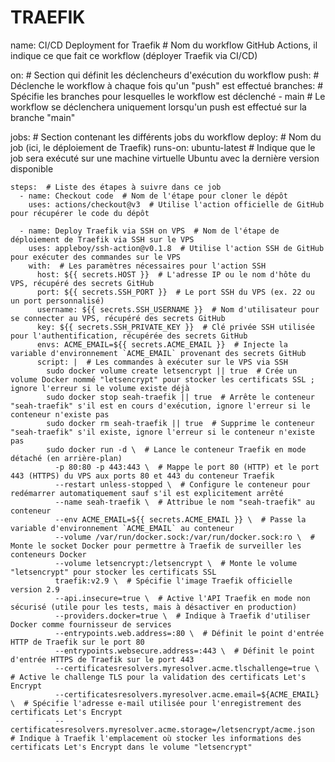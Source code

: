 # TRAEFIK

name: CI/CD Deployment for Traefik  # Nom du workflow GitHub Actions, il indique ce que fait ce workflow (déployer Traefik via CI/CD)

on:  # Section qui définit les déclencheurs d'exécution du workflow
  push:  # Déclenche le workflow à chaque fois qu'un "push" est effectué
    branches:  # Spécifie les branches pour lesquelles le workflow est déclenché
      - main  # Le workflow se déclenchera uniquement lorsqu'un push est effectué sur la branche "main"

jobs:  # Section contenant les différents jobs du workflow
  deploy:  # Nom du job (ici, le déploiement de Traefik)
    runs-on: ubuntu-latest  # Indique que le job sera exécuté sur une machine virtuelle Ubuntu avec la dernière version disponible

    steps:  # Liste des étapes à suivre dans ce job
      - name: Checkout code  # Nom de l'étape pour cloner le dépôt
        uses: actions/checkout@v3  # Utilise l'action officielle de GitHub pour récupérer le code du dépôt

      - name: Deploy Traefik via SSH on VPS  # Nom de l'étape de déploiement de Traefik via SSH sur le VPS
        uses: appleboy/ssh-action@v0.1.8  # Utilise l'action SSH de GitHub pour exécuter des commandes sur le VPS
        with:  # Les paramètres nécessaires pour l'action SSH
          host: ${{ secrets.HOST }}  # L'adresse IP ou le nom d'hôte du VPS, récupéré des secrets GitHub
          port: ${{ secrets.SSH_PORT }}  # Le port SSH du VPS (ex. 22 ou un port personnalisé)
          username: ${{ secrets.SSH_USERNAME }}  # Nom d'utilisateur pour se connecter au VPS, récupéré des secrets GitHub
          key: ${{ secrets.SSH_PRIVATE_KEY }}  # Clé privée SSH utilisée pour l'authentification, récupérée des secrets GitHub
          envs: ACME_EMAIL=${{ secrets.ACME_EMAIL }}  # Injecte la variable d'environnement `ACME_EMAIL` provenant des secrets GitHub
          script: |  # Les commandes à exécuter sur le VPS via SSH
            sudo docker volume create letsencrypt || true  # Crée un volume Docker nommé "letsencrypt" pour stocker les certificats SSL ; ignore l'erreur si le volume existe déjà
            sudo docker stop seah-traefik || true  # Arrête le conteneur "seah-traefik" s'il est en cours d'exécution, ignore l'erreur si le conteneur n'existe pas
            sudo docker rm seah-traefik || true  # Supprime le conteneur "seah-traefik" s'il existe, ignore l'erreur si le conteneur n'existe pas
            sudo docker run -d \  # Lance le conteneur Traefik en mode détaché (en arrière-plan)
              -p 80:80 -p 443:443 \  # Mappe le port 80 (HTTP) et le port 443 (HTTPS) du VPS aux ports 80 et 443 du conteneur Traefik
              --restart unless-stopped \  # Configure le conteneur pour redémarrer automatiquement sauf s'il est explicitement arrêté
              --name seah-traefik \  # Attribue le nom "seah-traefik" au conteneur
              --env ACME_EMAIL=${{ secrets.ACME_EMAIL }} \  # Passe la variable d'environnement `ACME_EMAIL` au conteneur
              --volume /var/run/docker.sock:/var/run/docker.sock:ro \  # Monte le socket Docker pour permettre à Traefik de surveiller les conteneurs Docker
              --volume letsencrypt:/letsencrypt \  # Monte le volume "letsencrypt" pour stocker les certificats SSL
              traefik:v2.9 \  # Spécifie l'image Traefik officielle version 2.9
              --api.insecure=true \  # Active l'API Traefik en mode non sécurisé (utile pour les tests, mais à désactiver en production)
              --providers.docker=true \  # Indique à Traefik d'utiliser Docker comme fournisseur de services
              --entrypoints.web.address=:80 \  # Définit le point d'entrée HTTP de Traefik sur le port 80
              --entrypoints.websecure.address=:443 \  # Définit le point d'entrée HTTPS de Traefik sur le port 443
              --certificatesresolvers.myresolver.acme.tlschallenge=true \  # Active le challenge TLS pour la validation des certificats Let's Encrypt
              --certificatesresolvers.myresolver.acme.email=${ACME_EMAIL} \  # Spécifie l'adresse e-mail utilisée pour l'enregistrement des certificats Let's Encrypt
              --certificatesresolvers.myresolver.acme.storage=/letsencrypt/acme.json  # Indique à Traefik l'emplacement où stocker les informations des certificats Let's Encrypt dans le volume "letsencrypt"

